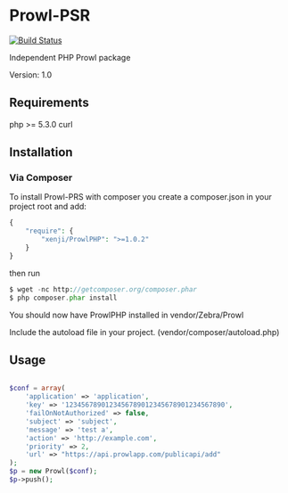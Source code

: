 Prowl-PSR
=========

[![Build Status](https://secure.travis-ci.org/egersdorfer/Prowl-PSR.png)](http://travis-ci.org/egersdorfer/Prowl-PSR)

Independent PHP Prowl package

Version: 1.0

Requirements
------------

php >= 5.3.0
curl

Installation
------------

### Via Composer

To install Prowl-PRS with composer you create a composer.json in your project root and add:

```php
{
    "require": {
        "xenji/ProwlPHP": ">=1.0.2"
    }
}
```

then run

```php
$ wget -nc http://getcomposer.org/composer.phar
$ php composer.phar install
```

You should now have ProwlPHP installed in vendor/Zebra/Prowl

Include the autoload file in your project. (vendor/composer/autoload.php)


Usage
------------

```php

$conf = array(
	'application' => 'application',
	'key' => '1234567890123456789012345678901234567890',
	'failOnNotAuthorized' => false,
	'subject' => 'subject',
	'message' => 'test a',
	'action' => 'http://example.com',
	'priority' => 2,
	'url' => "https://api.prowlapp.com/publicapi/add"
);
$p = new Prowl($conf);
$p->push();

```
